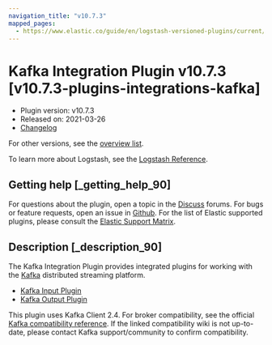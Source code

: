 ```yaml
---
navigation_title: "v10.7.3"
mapped_pages:
  - https://www.elastic.co/guide/en/logstash-versioned-plugins/current/v10.7.3-plugins-integrations-kafka.html
---
```


# Kafka Integration Plugin v10.7.3 [v10.7.3-plugins-integrations-kafka]


* Plugin version: v10.7.3
* Released on: 2021-03-26
* [Changelog](https://github.com/logstash-plugins/logstash-integration-kafka/blob/v10.7.3/CHANGELOG.md)

For other versions, see the [overview list](integration-kafka-index.md).

To learn more about Logstash, see the [Logstash Reference](logstash://reference/index.md).

## Getting help [_getting_help_90]

For questions about the plugin, open a topic in the [Discuss](http://discuss.elastic.co) forums. For bugs or feature requests, open an issue in [Github](https://github.com/logstash-plugins/logstash-integration-kafka). For the list of Elastic supported plugins, please consult the [Elastic Support Matrix](https://www.elastic.co/support/matrix#matrix_logstash_plugins).


## Description [_description_90]

The Kafka Integration Plugin provides integrated plugins for working with the [Kafka](https://kafka.apache.org/) distributed streaming platform.

* [Kafka Input Plugin](logstash://reference/plugins-inputs-kafka.md)
* [Kafka Output Plugin](logstash://reference/plugins-outputs-kafka.md)

This plugin uses Kafka Client 2.4. For broker compatibility, see the official [Kafka compatibility reference](https://cwiki.apache.org/confluence/display/KAFKA/Compatibility+Matrix). If the linked compatibility wiki is not up-to-date, please contact Kafka support/community to confirm compatibility.


